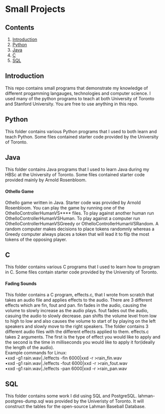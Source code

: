 # Small Projects

## Contents
1. [Introduction](#introduction)
2. [Python](#python)
3. [Java](#java)
4. [C](#c)
5. [SQL](#sql)

## Introduction
This repo contains small programs that demonstrate my knowledge of different progamming langauges, technologies and computer science. I used many of the python programs to teach at both University of Toronto and Stanford University. You are free to use anything in this repo. 

## Python
This folder contains various Python programs that I used to both learn and teach Python. Some files contained starter code provided by the University of Toronto. 

## Java 
This folder contains Java programs that I used to learn Java during my HBSc at the University of Toronto. Some files contained starter code provided mainly by Arnold Rosenbloom.

#### Othello Game
Othello game written in Java. Starter code was provided by Arnold Rosenbloom. You can play the game by running one of the OthelloControllerHumanVS**** files. To play against another human run OthelloControllerHumanVSHuman. To play against a computer run OthelloControllerHumanVSGreedy or OthelloControllerHumanVSRandom. A random computer makes decisions to place tokens randomnly whereas a Greedy computer always places a token that will lead it to flip the most tokens of the opposing player.

## C
This folder contains various C programs that I used to learn how to program in C. Some files contain starter code provided by the University of Toronto.

#### Fading Sounds
This folder contains a C program, effects.c, that I wrote from scratch that takes an audio file and applies effects to the audio. There are 3 different effects which are fin, fout and pan. fin fades in the audio, causing the volume to slowly increase as the audio plays. fout fades out the audio, casuing the audio to slowly decrease. pan shifts the volume level from low to high to low and also causes the volume to start of by playing on the left speakers and slowly move to the right speakers. The folder contains 3 different audio files with the different effects applied to them. effects.c takes 2 arguments. The first is the type of effect you would like to apply and the second is the time in milliseconds you would like to apply it for(ideally the length of the audio).<br>
Example commands for Linux:<br>
•xxd -g1 rain.wav|./effects -fin 6000|xxd -r >rain_fin.wav <br>
•xxd -g1 rain.wav|./effects -fout 6000|xxd -r >rain_fout.wav <br>
•xxd -g1 rain.wav|./effects -pan 6000|xxd -r >rain_pan.wav <br>

## SQL
This folder contains some work I did using SQL and PostgreSQL. lahman-postgres-dump.sql was provided by the Univeristy of Toronto. It will construct the tables for the open-source Lahman Baseball Database.
